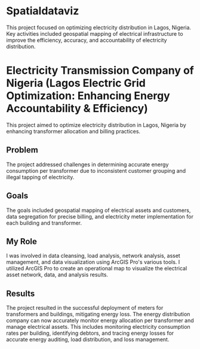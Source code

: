 # Spatialdataviz
This project focused on optimizing electricity distribution in Lagos, Nigeria. Key activities included geospatial mapping of electrical infrastructure  to improve the efficiency, accuracy, and accountability of electricity distribution.
# Electricity Transmission Company of Nigeria (Lagos Electric Grid Optimization: Enhancing Energy Accountability & Efficiency)

This project aimed to optimize electricity distribution in Lagos, Nigeria by enhancing transformer allocation and billing practices. 

## Problem
The project addressed challenges in determining accurate energy consumption per transformer due to inconsistent customer grouping and illegal tapping of electricity.

## Goals
The goals included geospatial mapping of electrical assets and customers, data segregation for precise billing, and electricity meter implementation for each building and transformer.

## My Role
I was involved in data cleansing, load analysis, network analysis, asset management, and data visualization using ArcGIS Pro's various tools. I utilized ArcGIS Pro to create an operational map to visualize the electrical asset network, data, and analysis results.

## Results
The project resulted in the successful deployment of meters for transformers and buildings, mitigating energy loss. The energy distribution company can now accurately monitor energy allocation per transformer and manage electrical assets. This includes monitoring electricity consumption rates per building, identifying debtors, and tracing energy losses for accurate energy auditing, load distribution, and loss management.

